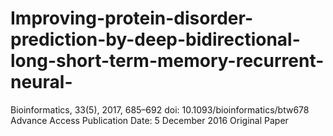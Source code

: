 # Improving-protein-disorder-prediction-by-deep-bidirectional-long-short-term-memory-recurrent-neural-
Bioinformatics, 33(5), 2017, 685–692 doi: 10.1093/bioinformatics/btw678 Advance Access Publication Date: 5 December 2016 Original Paper
